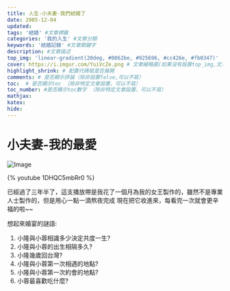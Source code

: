 ```yaml
---
title: 人生-小夫妻-我們結婚了
date: 2005-12-04
updated:
tags: '結婚' #文章標籤
categories: '我的入生' #文章分類
keywords: '結婚記錄' #文章關鍵字
description: #文章描述
top_img: 'linear-gradient(20deg, #0062be, #925696, #cc426e, #fb0347)'
cover: https://i.imgur.com/YuiVcZe.png # 文章縮略圖(如果沒有設置top_img,文章頁頂部將顯示縮略圖，可設為false/圖片地址/留空)
highlight_shrink: # 配置代碼框是否展開
comments: # 是否顯示評論（除非設置false,可以不寫）
toc:  # 是否顯示toc （除非特定文章設置，可以不寫）
toc_number: #是否顯示toc數字 （除非特定文章設置，可以不寫）
mathjax:
katex:
hide:
---
```


# 小夫妻-我的最愛

![Image](https://i.imgur.com/YuiVcZe.png)

{% youtube 1DHQC5mbRr0 %}

已經過了三年半了，這支播放帶是我花了一個月為我的女王製作的，雖然不是專業人士製作的，但是用心一點一滴熬夜完成 現在把它收進來，每看完一次就會更辛福的啦~~

想起來婚宴的謎語:
1. 小隆與小蓉相識多少決定共度一生?
2. 小隆與小蓉的出生相隔多久?
3. 小隆幾歲回台灣?
4. 小隆與小蓉第一次相遇的地點?
5. 小隆與小蓉第一次約會的地點?
6. 小蓉最喜歡吃什麼?
